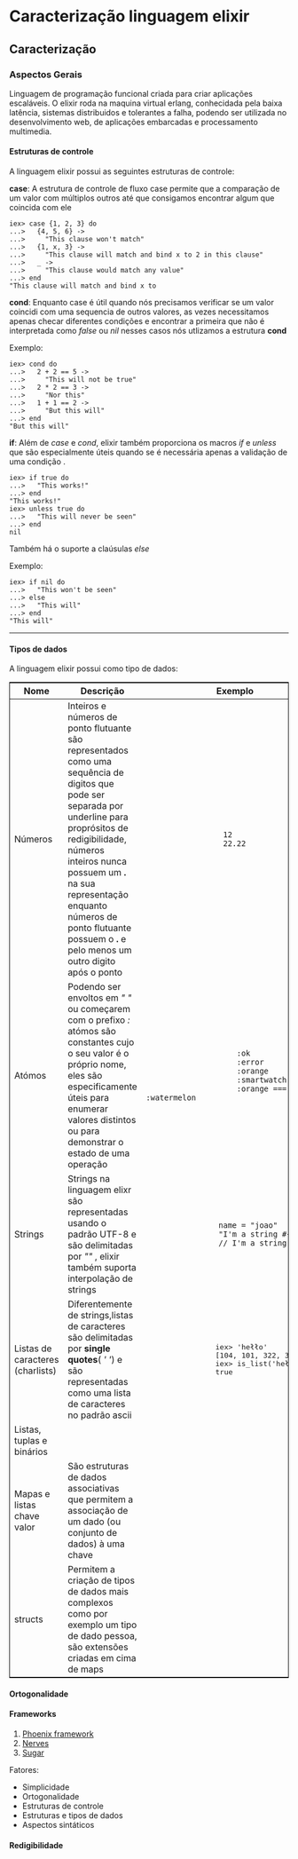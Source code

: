 # Caracterização linguagem elixir

## Caracterização

### Aspectos Gerais

Linguagem de programação funcional criada para criar aplicações escaláveis. O elixir roda na maquina virtual erlang, conhecidada pela baixa latência, sistemas distribuidos e tolerantes a falha, podendo ser utilizada no desenvolvimento web, de aplicações embarcadas e processamento multimedia.



#### Estruturas de controle

A linguagem elixir possui as seguintes estruturas de controle:

**case**:  A estrutura de controle de fluxo case permite que a comparação de um valor com múltiplos outros até que consigamos encontrar algum que  coincida com ele

```shell
iex> case {1, 2, 3} do
...>   {4, 5, 6} ->
...>     "This clause won't match"
...>   {1, x, 3} ->
...>     "This clause will match and bind x to 2 in this clause"
...>   _ ->
...>     "This clause would match any value"
...> end
"This clause will match and bind x to 
```

**cond**: Enquanto case é útil quando nós precisamos verificar se um valor coincidi com uma sequencia de outros valores, as vezes necessitamos apenas  checar diferentes condições e encontrar a primeira que não é interpretada como *false* ou *nil* nesses casos nós utlizamos a  estrutura **cond**

Exemplo: 

```shell
iex> cond do
...>   2 + 2 == 5 ->
...>     "This will not be true"
...>   2 * 2 == 3 ->
...>     "Nor this"
...>   1 + 1 == 2 ->
...>     "But this will"
...> end
"But this will"
```

**if**:  Além de  *case* e *cond*, elixir também proporciona  os macros *if* e *unless*  que são especialmente úteis  quando se é necessária apenas a validação de uma condição .

```shell
iex> if true do
...>   "This works!"
...> end
"This works!"
iex> unless true do
...>   "This will never be seen"
...> end
nil
```

Também há o suporte a claúsulas *else* 

Exemplo:

```shell
iex> if nil do
...>   "This won't be seen"
...> else
...>   "This will"
...> end
"This will"
```

---

#### Tipos de dados

A linguagem elixir possui como tipo de dados:

<table style="border: 1px solid black;">
    <thead>
        <th>
            Nome
        </th>
        <th>
            Descrição
        </th>
        <th>
            Exemplo
        </th>
    </thead>
    <tbody>
        <tr>
            <td> Números </td>
            <td> Inteiros e números de ponto flutuante  são representados como uma sequência de digitos  que pode ser separada por underline para proprósitos de redigibilidade, números inteiros nunca possuem um <strong> . </strong> na sua representação  enquanto números de ponto flutuante possuem o <strong> .  </strong> e pelo menos um outro digito após o ponto </td>
            <td>
                <code>
                 12
                 22.22
                </code>
            </td>
        </tr>
         <tr>
            <td> Atómos </td>
            <td> 
                Podendo ser envoltos em <em> " "</em> ou começarem com o prefixo <em> : </em> atómos são constantes cujo o seu valor é o próprio nome, eles são especificamente úteis para enumerar valores distintos ou para demonstrar o estado de uma operação
            </td>
            <td>
                <code> 
                    :ok 
                    :error
                    :orange
                    :smartwatch
                    :orange === :watermelon
                </code>
            </td>
        </tr> 
         <tr>
            <td>  Strings </td>
            <td> Strings na linguagem elixr são representadas usando o padrão UTF-8 e são delimitadas por <em> "" </em>, elixir também suporta interpolação de strings </td>
            <td>
                <code>
                name = "joao"
                "I'm a string #{name}"
                // I'm a string joao
                </code>
            </td>
        </tr>
         <tr>
            <td> Listas de caracteres (charlists) </td>
            <td> Diferentemente de strings,listas de caracteres são delimitadas por  <strong> single quotes</strong>(<em> ' '</em>) e são representadas como uma lista de caracteres no padrão ascii</td>
            <td>
             <pre> 
                iex> 'hełło'
                [104, 101, 322, 322, 111]
                iex> is_list('hełło') 
                true
             </pre>
            </td>
        </tr>
         <tr>
            <td> Listas, tuplas e binários </td>
            <td> </td>
        </tr>
         <tr>
            <td> Mapas e listas chave valor </td>
            <td> São estruturas de dados associativas que permitem a associação de  um dado (ou conjunto de dados)  à uma chave  </td>
        </tr>
         <tr>
            <td> structs </td>
            <td> Permitem a criação de tipos de dados mais complexos como por exemplo um tipo de dado pessoa, são extensões criadas em cima de maps </td>
        </tr>
    </tbody>
</table>

#### Ortogonalidade

#### Frameworks

1. [Phoenix framework](https://www.phoenixframework.org/)
1. [Nerves](https://www.nerves-project.org/)
1. [Sugar](https://sugar-framework.github.io/)

Fatores:
- Simplicidade
- Ortogonalidade
- Estruturas de controle
- Estruturas e tipos de dados
- Aspectos sintáticos


#### Redigibilidade